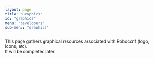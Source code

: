 ```yaml
---
layout: page
title: "Graphics"
id: "graphics"
menu: "developers"
sub-menu: "graphics"
---
```


This page gathers graphical resources associated with Roboconf (logo, icons, etc).  
It will be completed later.
